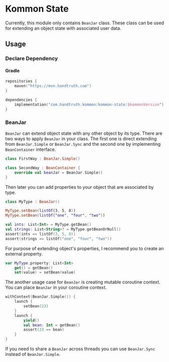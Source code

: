Kommon State
=======================================================

Currently, this module only contains `BeanJar` class. These class can be used for
extending an object state with associated user data.

Usage
-------------------------------------------------------

### Declare Dependency

#### Gradle

```kotlin
repositories {
    maven("https://mvn.handtruth.com")
}

dependencies {
    implementation("com.handtruth.kommon:kommon-state:$kommonVersion")
}
```

### BeanJar

`BeanJar` can extend object state with any other object by its type. There are
two ways to apply `BeanJar` in your class. The first one is direct extending from
`BeanJar.Simple` or `BeanJar.Sync` and the second one by
implementing `BeanContainer` interface.

```kotlin
class FirstWay : BeanJar.Simple()

class SecondWay : BeanContainer {
    override val beanJar = BeanJar.Simple()
}
```

Then later you can add properties to your object that are associated by type.

```kotlin
class MyType : BeanJar()

MyType.setBean(listOf(3, 5, 8))
MyType.setBean(listOf("one", "four", "two"))

val ints: List<Int> = MyType.getBean()
val strings: List<String>? = MyType.getBeanOrNull()
assert(ints == listOf(3, 5, 8))
assert(strings == listOf("one", "four", "two"))
```

For purpose of extending object's properties, I recommend you to create an
external property.

```kotlin
var MyType.property: List<Int>
    get() = getBean()
    set(value) = setBean(value)
```

The another usage case for `BeanJar` is creating mutable coroutine context.
You can place `BeanJar` in your coroutine context.

```kotlin
withContext(BeanJar.Simple()) {
    launch {
        setBean(23)
    }
    launch {
        yield()
        val bean: Int = getBean()
        assert(23 == bean)
    }
}
```

If you need to share a `BeanJar` across threads you can use `BeanJar.Sync`
instead of `BeanJar.Simple`.
